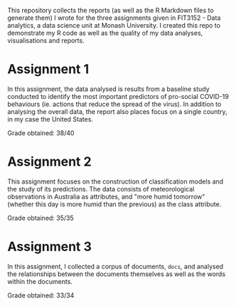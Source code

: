 This repository collects the reports (as well as the R Markdown files to generate them) I wrote for the three assignments given in FIT3152 - Data analytics, a data science unit at Monash University. I created this repo to demonstrate my R code as well as the quality of my data analyses, visualisations and reports.

# Assignment 1

In this assignment, the data analysed is results from a baseline study conducted to identify the most important predictors of pro-social COVID-19 behaviours (ie. actions that reduce the spread of the virus). In addition to analysing the overall data, the report also places focus on a single country, in my case the United States.

Grade obtained: 38/40

# Assignment 2

This assignment focuses on the construction of classification models and the study of its predictions. The data consists of meteorological observations in Australia as attributes, and "more humid tomorrow" (whether this day is more humid than the previous) as the class attribute.

Grade obtained: 35/35

# Assignment 3

In this assignment, I collected a corpus of documents, `docs`, and analysed the relationships between the documents themselves as well as the words within the documents.

Grade obtained: 33/34
